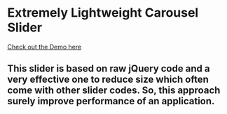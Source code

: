 # Extremely Lightweight Carousel Slider

[Check out the Demo here](https://codepen.io/GoldenGate/pen/wXyOGN)

## This slider is based on raw jQuery code and a very effective one to reduce size which often come with other slider codes. So, this approach surely improve performance of an application. 
